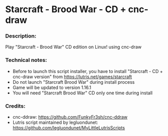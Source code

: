 # Starcraft - Brood War - CD + cnc-draw
### Description:
Play "Starcraft - Brood War" CD edition on Linux! using cnc-draw
### Technical notes:
- Before to launch this script installer, you have to install "Starcraft - CD + cnc-draw version" from https://lutris.net/games/starcraft
- Do not launch "Starcraft Brood War" during install process
- Game will be updated to version 1.16.1
- You will need "Starcraft Brood War" CD only one time during install
### Credits:
- cnc-ddraw: https://github.com/FunkyFr3sh/cnc-ddraw
- Lutris script maintained by legluondunet: https://github.com/legluondunet/MyLittleLutrisScripts

